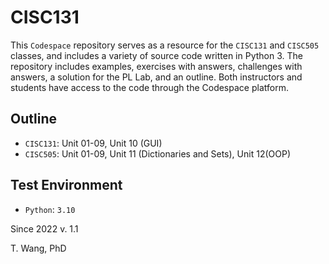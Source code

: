 # CISC131
This `Codespace` repository serves as a resource for the `CISC131` and `CISC505` classes, and includes a variety of source code written in Python 3. The repository includes examples, exercises with answers, challenges with answers, a solution for the PL Lab, and an outline. Both instructors and students have access to the code through the Codespace platform.

## Outline
- `CISC131`: Unit 01-09, Unit 10 (GUI)
- `CISC505`: Unit 01-09, Unit 11 (Dictionaries and Sets), Unit 12(OOP)

## Test Environment
- `Python`: `3.10`

Since 2022
v. 1.1

T. Wang, PhD

